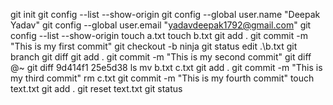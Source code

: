 git init
git config --list --show-origin
git config --global user.name "Deepak Yadav"
git config --global user.email "yadavdeepak1792@gmail.com"
git config --list --show-origin
touch a.txt
touch b.txt
git add .
git commit -m "This is my first commit"
git checkout -b  ninja
git status
edit .\b.txt
git branch
git diff
git add .
git commit -m "This is my second commit"
git diff @~
git diff 9d414f1 25e5d38
ls
mv b.txt c.txt
git add .
git commit -m "This is my third commit"
rm c.txt
git commit -m "This is my fourth commit"
touch text.txt
git add .
git reset text.txt
git status
